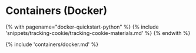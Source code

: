 # Containers (Docker)

<!-- TrackingCookie-->
{% with pagename="docker-quickstart-python" %}
  {% include 'snippets/tracking-cookie/tracking-cookie-materials.md' %}
{% endwith %}

{% include 'containers/docker.md' %}
